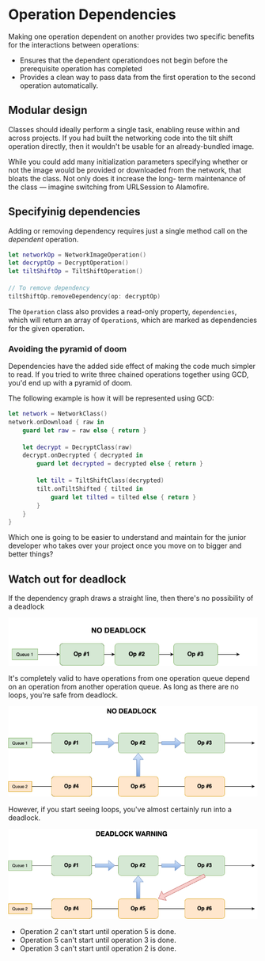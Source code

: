 #  Operation Dependencies

Making one operation dependent on another provides two specific benefits for the interactions between operations:
- Ensures that the dependent operationdoes not begin before the prerequisite operation has completed
- Provides a clean way to pass data from the first operation to the second operation automatically.

## Modular design
Classes should ideally perform a single task, enabling reuse within and across projects. If you had built the networking code into the tilt shift operation directly, then it wouldn't be usable for an already-bundled image.

While you could add many initialization parameters specifying whether or not the image would be provided or downloaded from the network, that bloats the class. Not only does it increase the long- term maintenance of the class — imagine switching from URLSession to Alamofire.

## Specifyinig dependencies
Adding or removing dependency requires just a single method call on the *dependent* operation.
```swift
let networkOp = NetworkImageOperation()
let decryptOp = DecryptOperation()
let tiltShiftOp = TiltShiftOperation()

// To remove dependency
tiltShiftOp.removeDependency(op: decryptOp)
```
The `Operation` class also provides a read-only property, `dependencies`, which will return an array of `Operation`s, which are marked as dependencies for the given operation.

### Avoiding the pyramid of doom
Dependencies have the added side effect of making the code much simpler to read. If you tried to write three chained operations together using GCD, you'd end up with a pyramid of doom.

The following example is how it will be represented using GCD:
```swift
let network = NetworkClass()
network.onDownload { raw in 
    guard let raw = raw else { return }
    
    let decrypt = DecryptClass(raw)
    decrypt.onDecrypted { decrypted in 
        guard let decrypted = decrypted else { return }
        
        let tilt = TiltShiftClass(decrypted)
        tilt.onTiltShifted { tilted in 
            guard let tilted = tilted else { return }
        }
    }
}
```
Which one is going to be easier to understand and maintain for the junior developer who takes over your project once you move on to bigger and better things?

## Watch out for deadlock
If the dependency graph draws a straight line, then there's no possibility of a deadlock

![No Deadlock](/images/NoDeadlock.png)

It's completely valid to have operations from one operation queue depend on an operation from another operation queue. As long as there are no loops, you're safe from deadlock.

![No Deadlock](/images/NoDeadlock2.png)

However, if you start seeing loops, you've almost certainly run into a deadlock.

![Deadlock Warning](/images/DeadlockWarning.png)

- Operation 2 can't start until operation 5 is done.
- Operation 5 can't start until operation 3 is done.
- Operation 3 can't start until operation 2 is done.
